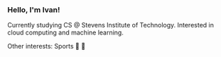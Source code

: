 ### Hello, I'm Ivan!

Currently studying CS @ Stevens Institute of Technology. 
Interested in cloud computing and machine learning.



Other interests: Sports 🏈 🏀